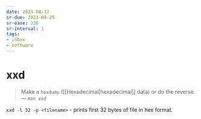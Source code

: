 ```yaml
---
date: 2023-08-12
sr-due: 2023-08-25
sr-ease: 230
sr-interval: 1
tags:
- inbox
- software
---
```


# xxd

> Make a `hexdump` ([[Hexadecimal|hexadecimal]] data) or do the reverse.\
> — <cite>`man xxd`</cite>

`xxd -l 32 -p <filename>` - prints first 32 bytes of file in hex format.